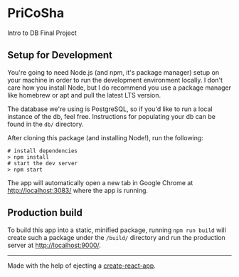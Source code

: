# PriCoSha

Intro to DB Final Project

## Setup for Development

You're going to need Node.js (and npm, it's package manager) setup on your machine in order to run the development environment locally. I don't care how you install Node, but I do recommend you use a package manager like homebrew or apt and pull the latest LTS version.

The database we're using is PostgreSQL, so if you'd like to run a local instance of the db, feel free. Instructions for populating your db can be found in the `db/` directory.

After cloning this package (and installing Node!), run the following:

```
# install dependencies
> npm install
# start the dev server
> npm start
```

The app will automatically open a new tab in Google Chrome at [http://localhost:3083/](http://localhost:3083/) where the app is running.

## Production build

To build this app into a static, minified package, running `npm run build` will create such a package under the `/build/` directory and run the production server at [http://localhost:9000/](http://localhost:9000/).

---

Made with the help of ejecting a [create-react-app](https://github.com/facebookincubator/create-react-app).